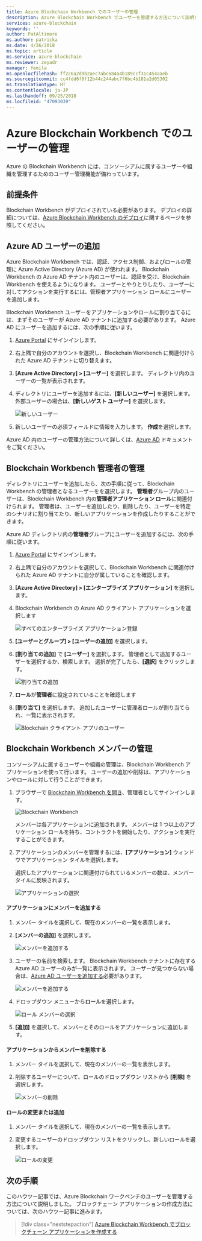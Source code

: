 ```yaml
---
title: Azure Blockchain Workbench でのユーザーの管理
description: Azure Blockchain Workbench でユーザーを管理する方法について説明します。
services: azure-blockchain
keywords: ''
author: PatAltimore
ms.author: patricka
ms.date: 4/26/2018
ms.topic: article
ms.service: azure-blockchain
ms.reviewer: zeyadr
manager: femila
ms.openlocfilehash: ff2c6a2d9b2aec7abc684a4b189ccf31c454aaeb
ms.sourcegitcommit: cc4fdd6f0f12b44c244abc7f6bc4b181a2d05302
ms.translationtype: HT
ms.contentlocale: ja-JP
ms.lasthandoff: 09/25/2018
ms.locfileid: "47093039"
---
```

# <a name="manage-users-in-azure-blockchain-workbench"></a>Azure Blockchain Workbench でのユーザーの管理

Azure の Blockchain Workbench には、コンソーシアムに属するユーザーや組織を管理するためのユーザー管理機能が備わっています。

## <a name="prerequisites"></a>前提条件

Blockchain Workbench がデプロイされている必要があります。 デプロイの詳細については、[Azure Blockchain Workbench のデプロイ](blockchain-workbench-deploy.md)に関するページを参照してください。

## <a name="add-azure-ad-users"></a>Azure AD ユーザーの追加

Azure Blockchain Workbench では、認証、アクセス制御、およびロールの管理に Azure Active Directory (Azure AD) が使われます。 Blockchain Workbench の Azure AD テナント内のユーザーは、認証を受け、Blockchain Workbench を使えるようになります。 ユーザーとやりとりしたり、ユーザーに対してアクションを実行するには、管理者アプリケーション ロールにユーザーを追加します。

Blockchain Workbench ユーザーをアプリケーションやロールに割り当てるには、まずそのユーザーが Azure AD テナントに追加する必要があります。 Azure AD にユーザーを追加するには、次の手順に従います。

1.  [Azure Portal](https://portal.azure.com) にサインインします。
2.  右上隅で自分のアカウントを選択し、Blockchain Workbench に関連付けられた Azure AD テナントに切り替えます。
3.  **[Azure Active Directory] > [ユーザー]** を選択します。 ディレクトリ内のユーザーの一覧が表示されます。
4.  ディレクトリにユーザーを追加するには、**[新しいユーザー]** を選択します。 外部ユーザーの場合は、**[新しいゲスト ユーザー]** を選択します。

    ![新しいユーザー](media/blockchain-workbench-manage-users/add-ad-user.png)

5.  新しいユーザーの必須フィールドに情報を入力します。 **作成**を選択します。

Azure AD 内のユーザーの管理方法について詳しくは、[Azure AD](../active-directory/fundamentals/add-users-azure-active-directory.md) ドキュメントをご覧ください。

## <a name="manage-blockchain-workbench-administrators"></a>Blockchain Workbench 管理者の管理

ディレクトリにユーザーを追加したら、次の手順に従って、Blockchain Workbench の管理者となるユーザーをを選択します。 **管理者**グループ内のユーザーは、Blockchain Workbench 内の**管理者アプリケーション ロール**に関連付けられます。 管理者は、ユーザーを追加したり、削除したり、ユーザーを特定のシナリオに割り当てたり、新しいアプリケーションを作成したりすることができます。

Azure AD ディレクトリ内の**管理者**グループにユーザーを追加するには、次の手順に従います。

1.  [Azure Portal](https://portal.azure.com) にサインインします。
2.  右上隅で自分のアカウントを選択して、Blockchain Workbench に関連付けられた Azure AD テナントに自分が属していることを確認します。
3.  **[Azure Active Directory] > [エンタープライズ アプリケーション]** を選択します。
4.  Blockchain Workbench の Azure AD クライアント アプリケーションを選択します
    
    ![すべてのエンタープライズ アプリケーション登録](media/blockchain-workbench-manage-users/select-blockchain-client-app.png)

5.  **[ユーザーとグループ] > [ユーザーの追加]** を選択します。
6.  **[割り当ての追加]** で **[ユーザー]** を選択します。 管理者として追加するユーザーを選択するか、検索します。 選択が完了したら、**[選択]** をクリックします。

    ![割り当ての追加](media/blockchain-workbench-manage-users/add-user-assignment.png)

9.  **ロール**が**管理者**に設定されていることを確認します
10. **[割り当て]** を選択します。 追加したユーザーに管理者ロールが割り当てられ、一覧に表示されます。

    ![Blockchain クライアント アプリのユーザー](media/blockchain-workbench-manage-users/blockchain-admin-list.png)

## <a name="managing-blockchain-workbench-members"></a>Blockchain Workbench メンバーの管理

コンソーシアムに属するユーザーや組織の管理は、Blockchain Workbench アプリケーションを使って行います。 ユーザーの追加や削除は、アプリケーションやロールに対して行うことができます。

1. ブラウザーで [Blockchain Workbench を開き](blockchain-workbench-deploy.md#blockchain-workbench-web-url)、管理者としてサインインします。

    ![Blockchain Workbench](media/blockchain-workbench-manage-users/blockchain-workbench-applications.png)

    メンバーは各アプリケーションに追加されます。 メンバーは 1 つ以上のアプリケーション ロールを持ち、コントラクトを開始したり、アクションを実行することができます。

2. アプリケーションのメンバーを管理するには、**[アプリケーション]** ウィンドウでアプリケーション タイルを選択します。

    選択したアプリケーションに関連付けられているメンバーの数は、メンバー タイルに反映されます。

    ![アプリケーションの選択](media/blockchain-workbench-manage-users/blockchain-workbench-select-application.png)


#### <a name="add-member-to-application"></a>アプリケーションにメンバーを追加する

1. メンバー タイルを選択して、現在のメンバーの一覧を表示します。
2. **[メンバーの追加]** を選択します。

    ![メンバーを追加する](media/blockchain-workbench-manage-users/application-add-members.png)

3. ユーザーの名前を検索します。  Blockchain Workbench テナントに存在する Azure AD ユーザーのみが一覧に表示されます。 ユーザーが見つからない場合は、[Azure AD ユーザーを追加する](#add-azure-ad-users)必要があります。

    ![メンバーを追加する](media/blockchain-workbench-manage-users/find-user.png)

4. ドロップダウン メニューから**ロール**を選択します。

    ![ロール メンバーの選択](media/blockchain-workbench-manage-users/application-select-role.png)

5. **[追加]** を選択して、メンバーとそのロールをアプリケーションに追加します。

#### <a name="remove-member-from-application"></a>アプリケーションからメンバーを削除する

1. メンバー タイルを選択して、現在のメンバーの一覧を表示します。
2. 削除するユーザーについて、ロールのドロップダウン リストから **[削除]** を選択します。

    ![メンバーの削除](media/blockchain-workbench-manage-users/application-remove-member.png)

#### <a name="change-or-add-role"></a>ロールの変更または追加

1. メンバー タイルを選択して、現在のメンバーの一覧を表示します。
2. 変更するユーザーのドロップダウン リストをクリックし、新しいロールを選択します。

    ![ロールの変更](media/blockchain-workbench-manage-users/application-change-role.png)

## <a name="next-steps"></a>次の手順

このハウツー記事では、Azure Blockchain ワークベンチのユーザーを管理する方法について説明しました。 ブロックチェーン アプリケーションの作成方法については、次のハウツー記事に進みます。

> [!div class="nextstepaction"]
> [Azure Blockchain Workbench でブロックチェーン アプリケーションを作成する](blockchain-workbench-create-app.md)
